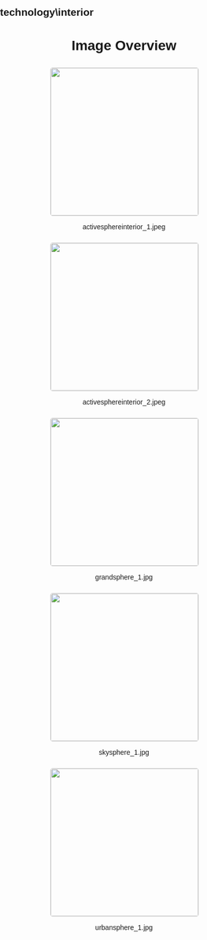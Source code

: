 ## technology\interior
<style>
    body {
        font-family: Arial, sans-serif;
        margin: 0;
        padding: 0;
    }
    .image-gallery {
        display: flex;
        flex-wrap: wrap;
        gap: 10px;
        justify-content: center;
        padding: 10px;
    }
    .image-gallery img {
        width: 300px;
        height: auto;
        border: 1px solid #ddd;
        border-radius: 5px;
    }
    .image-gallery div {
        flex: 1 1 calc(33.333% - 20px); /* Three images per row on large screens */
        max-width: 300px;
        text-align: center;
    }
    @media (max-width: 768px) {
        .image-gallery div {
            flex: 1 1 calc(50% - 20px); /* Two images per row on medium screens */
        }
    }
    @media (max-width: 480px) {
        .image-gallery div {
            flex: 1 1 100%; /* One image per row on small screens */
        }
    }
</style>
<h1 style ="text-align: center;"> Image Overview </h1> <div class="image-gallery">
<div>
<img src="https://media.evkx.net/multimedia/technology/interior/activesphereinterior_1_st.jpeg">
<p>activesphereinterior_1.jpeg</p>
</div>
<div>
<img src="https://media.evkx.net/multimedia/technology/interior/activesphereinterior_2_st.jpeg">
<p>activesphereinterior_2.jpeg</p>
</div>
<div>
<img src="https://media.evkx.net/multimedia/technology/interior/grandsphere_1_st.jpg">
<p>grandsphere_1.jpg</p>
</div>
<div>
<img src="https://media.evkx.net/multimedia/technology/interior/skysphere_1_st.jpg">
<p>skysphere_1.jpg</p>
</div>
<div>
<img src="https://media.evkx.net/multimedia/technology/interior/urbansphere_1_st.jpg">
<p>urbansphere_1.jpg</p>
</div>
</div>
